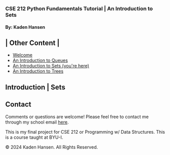### **CSE 212 Python Fundamentals Tutorial | An Introduction to Sets**

#### By: Kaden Hansen

| Other Content |
-----------
+ [Welcome](README.md)
+ [An Introduction to Queues](1-queue.md)
+ [An Introduction to Sets (you're here)](2-set.md)
+ [An Introduction to Trees](3-tree.md)

## **Introduction | Sets**

## Contact
Comments or questions are welcome! Please feel free to contact me through my school email [here](mailto:han22047@byui.edu).

This is my final project for CSE 212 or Programming w/ Data Structures. This is a course taught at BYU-I.

© 2024 Kaden Hansen. All Rights Reserved.